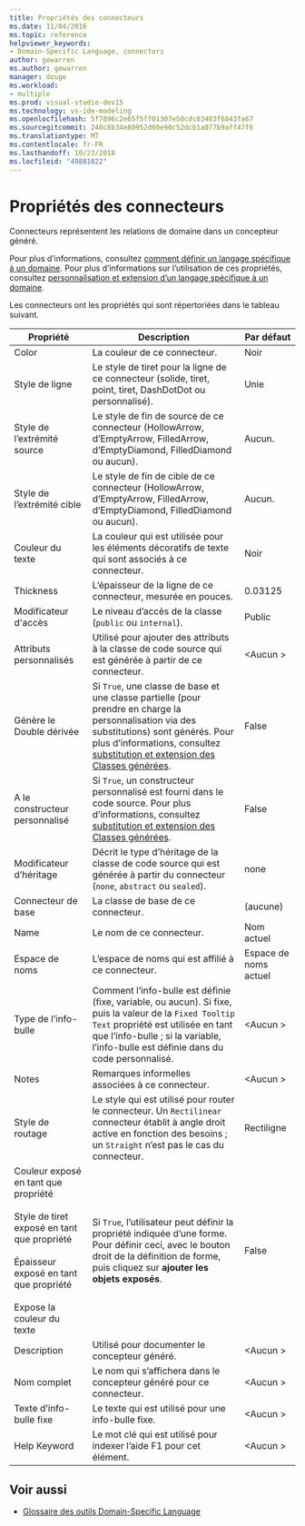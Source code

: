 ```yaml
---
title: Propriétés des connecteurs
ms.date: 11/04/2016
ms.topic: reference
helpviewer_keywords:
- Domain-Specific Language, connectors
author: gewarren
ms.author: gewarren
manager: douge
ms.workload:
- multiple
ms.prod: visual-studio-dev15
ms.technology: vs-ide-modeling
ms.openlocfilehash: 5f7896c2e65f5ff01307e50cdc03483f6843fa67
ms.sourcegitcommit: 240c8b34e80952d00e90c52dcb1a077b9aff47f6
ms.translationtype: MT
ms.contentlocale: fr-FR
ms.lasthandoff: 10/23/2018
ms.locfileid: "49881822"
---
```

# <a name="properties-of-connectors"></a>Propriétés des connecteurs
Connecteurs représentent les relations de domaine dans un concepteur généré.

 Pour plus d’informations, consultez [comment définir un langage spécifique à un domaine](../modeling/how-to-define-a-domain-specific-language.md). Pour plus d’informations sur l’utilisation de ces propriétés, consultez [personnalisation et extension d’un langage spécifique à un domaine](../modeling/customizing-and-extending-a-domain-specific-language.md).

 Les connecteurs ont les propriétés qui sont répertoriées dans le tableau suivant.

|Propriété|Description|Par défaut|
|-|-|-|
|Color|La couleur de ce connecteur.|Noir|
|Style de ligne|Le style de tiret pour la ligne de ce connecteur (solide, tiret, point, tiret, DashDotDot ou personnalisé).|Unie|
|Style de l’extrémité source|Le style de fin de source de ce connecteur (HollowArrow, d’EmptyArrow, FilledArrow, d’EmptyDiamond, FilledDiamond ou aucun).|Aucun.|
|Style de l’extrémité cible|Le style de fin de cible de ce connecteur (HollowArrow, d’EmptyArrow, FilledArrow, d’EmptyDiamond, FilledDiamond ou aucun).|Aucun.|
|Couleur du texte|La couleur qui est utilisée pour les éléments décoratifs de texte qui sont associés à ce connecteur.|Noir|
|Thickness|L’épaisseur de la ligne de ce connecteur, mesurée en pouces.|0.03125|
|Modificateur d'accès|Le niveau d’accès de la classe (`public` ou `internal`).|Public|
|Attributs personnalisés|Utilisé pour ajouter des attributs à la classe de code source qui est générée à partir de ce connecteur.|\<Aucun >|
|Génère le Double dérivée|Si `True`, une classe de base et une classe partielle (pour prendre en charge la personnalisation via des substitutions) sont générés. Pour plus d’informations, consultez [substitution et extension des Classes générées](../modeling/overriding-and-extending-the-generated-classes.md).|False|
|A le constructeur personnalisé|Si `True`, un constructeur personnalisé est fourni dans le code source. Pour plus d’informations, consultez [substitution et extension des Classes générées](../modeling/overriding-and-extending-the-generated-classes.md).|False|
|Modificateur d’héritage|Décrit le type d’héritage de la classe de code source qui est générée à partir du connecteur (`none`, `abstract` ou `sealed`).|none|
|Connecteur de base|La classe de base de ce connecteur.|(aucune)|
|Name|Le nom de ce connecteur.|Nom actuel|
|Espace de noms|L’espace de noms qui est affilié à ce connecteur.|Espace de noms actuel|
|Type de l’info-bulle|Comment l’info-bulle est définie (fixe, variable, ou aucun). Si fixe, puis la valeur de la `Fixed Tooltip Text` propriété est utilisée en tant que l’info-bulle ; si la variable, l’info-bulle est définie dans du code personnalisé.|\<Aucun >|
|Notes|Remarques informelles associées à ce connecteur.|\<Aucun >|
|Style de routage|Le style qui est utilisé pour router le connecteur. Un `Rectilinear` connecteur établit à angle droit active en fonction des besoins ; un `Straight` n’est pas le cas du connecteur.|Rectiligne|
|Couleur exposé en tant que propriété<br /><br /> Style de tiret exposé en tant que propriété<br /><br /> Épaisseur exposé en tant que propriété<br /><br /> Expose la couleur du texte|Si `True`, l’utilisateur peut définir la propriété indiquée d’une forme. Pour définir ceci, avec le bouton droit de la définition de forme, puis cliquez sur **ajouter les objets exposés**.|False|
|Description|Utilisé pour documenter le concepteur généré.|\<Aucun >|
|Nom complet|Le nom qui s’affichera dans le concepteur généré pour ce connecteur.|\<Aucun >|
|Texte d’info-bulle fixe|Le texte qui est utilisé pour une info-bulle fixe.|\<Aucun >|
|Help Keyword|Le mot clé qui est utilisé pour indexer l’aide F1 pour cet élément.|\<Aucun >|

## <a name="see-also"></a>Voir aussi

- [Glossaire des outils Domain-Specific Language](http://msdn.microsoft.com/ca5e84cb-a315-465c-be24-76aa3df276aa)
